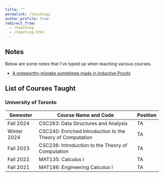 ```yaml
---
title: ""
permalink: /teaching/
author_profile: true
redirect_from:
  - /teaching
  - /teaching.html
---
```


## Notes
Below are some notes that I've typed up when teaching various courses.

* [A noteworthy mistake sometimes made in Inductive Proofs](https://CoderWarren.github.io/files/Arbitrary_vs_Chosen.pdf)

## List of Courses Taught

### University of Toronto

| Semester     | Course Name and Code                                         | Position |                        
| ------------ | ------------------------------------------------------------ |----------|
| Fall 2024    | CSC263: Data Structures and Analysis                         | TA       |
| Winter 2024  | CSC240: Enriched Introduction to the Theory of Computation   | TA       |
| Fall 2023    | CSC236: Introduction to the Theory of Computation            | TA       |
| Fall 2022    | MAT135: Calculus I                                           | TA       |
| Fall 2021    | MAT186: Engineering Calculus I                               | TA       |
